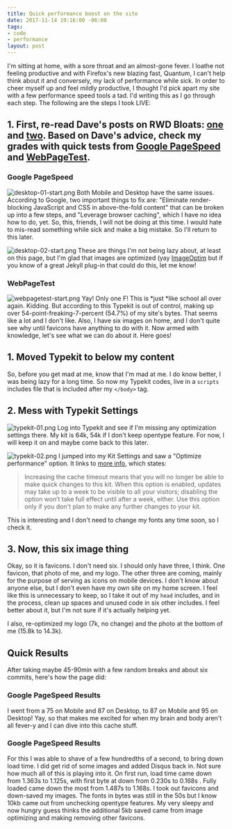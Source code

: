 ```yaml
---
title: Quick performance boost on the site
date: 2017-11-14 19:16:00 -06:00
tags:
- code
- performance
layout: post
---
```


I'm sitting at home, with a sore throat and an almost-gone fever. I loathe not feeling productive and with Firefox's new blazing fast, Quantum, I can't help think about it and conversely, my lack of performance while sick. In order to cheer myself up and feel mildly productive, I thought I'd pick apart my site with a few performance speed tools a tad. I'd writing this as I go through each step. The following are the steps I took LIVE:

## 1. First, re-read Dave's posts on RWD Bloats: [one](daverupert.com/2014/07/rwd-bloat/) and [two](http://daverupert.com/2014/07/rwd-bloat-part-ii/). Based on Dave's advice, check my grades with quick tests from [Google PageSpeed](https://developers.google.com/speed/pagespeed/insights/) and [WebPageTest](https://www.webpagetest.org/).

### Google PageSpeed

![desktop-01-start.png](/uploads/desktop-01-start.png)
Both Mobile and Desktop have the same issues. According to Google, two important things to fix are: "Eliminate render-blocking JavaScript and CSS in above-the-fold content" that can be broken up into a few steps, and "Leverage browser caching", which I have no idea how to do, yet. So, this, friends, I will not be doing at this time. I would hate to mis-read something while sick and make a big mistake. So I'll return to this later.

![desktop-02-start.png](/uploads/desktop-02-start.png)
These are things I'm not being lazy about, at least on this page, but I'm glad that images are optimized (yay [ImageOptim](https://imageoptim.com/) but if you know of a great Jekyll plug-in that could do this, let me know!

### WebPageTest
![webpagetest-start.png](/uploads/webpagetest-start.png)
Yay! Only one F! This is \*just \*like school all over again. Kidding. But according to this Typekit is out of control, making up over 54-point-freaking-7-percent (54.7%) of my site's bytes. That seems like a lot and I don't like. Also, I have six images on home, and I don't quite see why until favicons have anything to do with it. Now armed with knowledge, let's see what we can do about it. Here goes!

## 1. Moved Typekit to below my content

So, before you get mad at me, know that I'm mad at me. I do know better, I was being lazy for a long time. So now my Typekit codes, live in a `scripts` includes file that is included after my `</body>` tag.

## 2. Mess with Typekit Settings

![typekit-01.png](/uploads/typekit-01.png)
Log into Typekit and see if I'm missing any optimization settings there. My kit is 64k, 54k if I don't keep opentype feature. For now, I will keep it on and maybe come back to this later.

![typekit-02.png](/uploads/typekit-02.png)
I jumped into my Kit Settings and saw a "Optimize performance" option. It links to [more info](https://helpx.adobe.com/typekit/using/optimizing-performance.html), which states:

> Increasing the cache timeout means that you will no longer be able to make quick changes to this kit. When this option is enabled, updates may take up to a week to be visible to all your visitors; disabling the option won’t take full effect until after a week, either. Use this option only if you don't plan to make any further changes to your kit.

This is interesting and I don't need to change my fonts any time soon, so I check it.

## 3. Now, this six image thing

Okay, so it is favicons. I don't need six. I should only have three, I think. One favicon, that photo of me, and my logo. The other three are coming, mainly for the purpose of serving as icons on mobile devices. I don't know about anyone else, but I don't even have my own site on my home screen. I feel like this is unnecessary to keep, so I take it out of my `head` includes, and in the process, clean up spaces and unused code in six other includes. I feel better about it, but I'm not sure if it's actually helping yet.

I also, re-optimized my logo (7k, no change) and the photo at the bottom of me (15.8k to 14.3k).

## Quick Results
After taking maybe 45-90min with a few random breaks and about six commits, here's how the page did: 

### Google PageSpeed Results

I went from a 75 on Mobile and 87 on Desktop, to 87 on Mobile and 95 on Desktop! Yay, so that makes me excited for when my brain and body aren't all fever-y and I can dive into this cache stuff.

### Google PageSpeed Results
For this I was able to shave of a few hundredths of a second, to bring down load time. I did get rid of some images and added Disqus back in. Not sure how much all of this is playing into it. On first run, load time came down from 1.363s to 1.125s, with first byte at down from 0.230s to 0.168s . Fully loaded came down the most from 1.487s to 1.168s. I took out favicons and down-saved my images. The fonts in bytes was still in the 50s but I know 10kb came out from unchecking opentype features. My very sleepy and now hungry guess thinks the additional 5kb saved came from image optimizing and making removing other favicons. 


